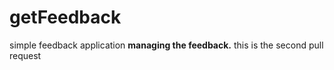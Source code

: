 # getFeedback
simple feedback application
**managing the feedback.**
this is the second pull request
